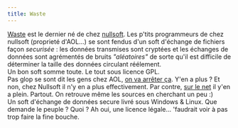 ```yaml
---
title: Waste
---
```


[Waste](http://www.betanews.com/article.php3?sid=1054340168) est le dernier né
de chez [nullsoft](http://www.nullsoft.com). Les p'tits programmeurs de chez
nullsoft (proprieté d'AOL...) se sont fendus d'un soft d'échange de fichiers
façon _securisée_ : les données transmises sont cryptées et les échanges de
données sont agrémentés de bruits _"aléatoires"_ de sorte qu'il est difficile
de déterminer la taille des données circulant réélement.  
Un bon soft somme toute. Le tout sous licence GPL.  
Pas glop se sont dit les gens chez AOL, [on va arrêter
ça](http://www.nullsoft.com/free/waste/). Y'en a plus ? Et non, chez Nullsoft
il n'y en a plus effectivement. Par contre, [sur le
net](http://aol.is.dreaming.org/) il y'en a plein. Partout. On retrouve même
les sources en cherchant un peu :)  
Un soft d'échange de données secure livré sous Windows & Linux. Que demande le
peuple ? Quoi ? Ah oui, une licence légale... 'faudrait voir à pas trop faire
la fine bouche.

